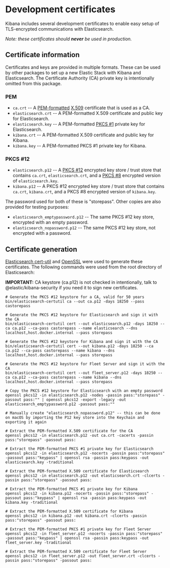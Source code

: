 # Development certificates

Kibana includes several development certificates to enable easy setup of TLS-encrypted communications with Elasticsearch.

_Note: these certificates should **never** be used in production._

## Certificate information

Certificates and keys are provided in multiple formats. These can be used by other packages to set up a new Elastic Stack with Kibana and Elasticsearch. The Certificate Authority (CA) private key is intentionally omitted from this package.

### PEM 

* `ca.crt` -- A [PEM-formatted](https://tools.ietf.org/html/rfc1421) [X.509](https://tools.ietf.org/html/rfc5280) certificate that is used as a CA.
* `elasticsearch.crt` -- A PEM-formatted X.509 certificate and public key for Elasticsearch.
* `elasticsearch.key` -- A PEM-formatted [PKCS #1](https://tools.ietf.org/html/rfc8017) private key for Elasticsearch.
* `kibana.crt` -- A PEM-formatted X.509 certificate and public key for Kibana.
* `kibana.key` -- A PEM-formatted PKCS #1 private key for Kibana.

### PKCS #12

* `elasticsearch.p12` -- A [PKCS #12](https://tools.ietf.org/html/rfc7292) encrypted key store / trust store that contains `ca.crt`, `elasticsearch.crt`, and a [PKCS #8](https://tools.ietf.org/html/rfc5208) encrypted version of `elasticsearch.key`.
* `kibana.p12` -- A PKCS #12 encrypted key store / trust store that contains `ca.crt`, `kibana.crt`, and a PKCS #8 encrypted version of `kibana.key`.

The password used for both of these is "storepass". Other copies are also provided for testing purposes:

* `elasticsearch_emptypassword.p12` -- The same PKCS #12 key store, encrypted with an empty password.
* `elasticsearch_nopassword.p12` -- The same PKCS #12 key store, not encrypted with a password.

## Certificate generation

[Elasticsearch cert-util](https://www.elastic.co/guide/en/elasticsearch/reference/current/certutil.html) and [OpenSSL](https://www.openssl.org/) were used to generate these certificates. The following commands were used from the root directory of Elasticsearch:

__IMPORTANT:__ CA keystore (ca.p12) is not checked in intentionally, talk to @elastic/kibana-security if you need it to sign new certificates.

```
# Generate the PKCS #12 keystore for a CA, valid for 50 years
bin/elasticsearch-certutil ca --out ca.p12 -days 18250 --pass castorepass

# Generate the PKCS #12 keystore for Elasticsearch and sign it with the CA
bin/elasticsearch-certutil cert --out elasticsearch.p12 -days 18250 --ca ca.p12 --ca-pass castorepass --name elasticsearch --dns localhost,host.docker.internal --pass storepass

# Generate the PKCS #12 keystore for Kibana and sign it with the CA
bin/elasticsearch-certutil cert --out kibana.p12 -days 18250 --ca ca.p12 --ca-pass castorepass --name kibana --dns localhost,host.docker.internal --pass storepass

# Generate the PKCS #12 keystore for Fleet Server and sign it with the CA
bin/elasticsearch-certutil cert --out fleet_server.p12 -days 18250 --ca ca.p12 --ca-pass castorepass --name kibana --dns localhost,host.docker.internal --pass storepass

# Copy the PKCS #12 keystore for Elasticsearch with an empty password
openssl pkcs12 -in elasticsearch.p12 -nodes -passin pass:"storepass" -passout pass:"" | openssl pkcs12 -export -legacy -out elasticsearch_emptypassword.p12 -passout pass:""

# Manually create "elasticsearch_nopassword.p12" -- this can be done on macOS by importing the P12 key store into the Keychain and exporting it again

# Extract the PEM-formatted X.509 certificate for the CA
openssl pkcs12 -in elasticsearch.p12 -out ca.crt -cacerts -passin pass:"storepass" -passout pass:

# Extract the PEM-formatted PKCS #1 private key for Elasticsearch
openssl pkcs12 -in elasticsearch.p12 -nocerts -passin pass:"storepass" -passout pass:"keypass" | openssl rsa -passin pass:keypass -out elasticsearch.key -traditional

# Extract the PEM-formatted X.509 certificate for Elasticsearch
openssl pkcs12 -in elasticsearch.p12 -out elasticsearch.crt -clcerts -passin pass:"storepass" -passout pass:

# Extract the PEM-formatted PKCS #1 private key for Kibana
openssl pkcs12 -in kibana.p12 -nocerts -passin pass:"storepass" -passout pass:"keypass" | openssl rsa -passin pass:keypass -out kibana.key -traditional

# Extract the PEM-formatted X.509 certificate for Kibana
openssl pkcs12 -in kibana.p12 -out kibana.crt -clcerts -passin pass:"storepass" -passout pass:

# Extract the PEM-formatted PKCS #1 private key for Fleet Server
openssl pkcs12 -in fleet_server.p12 -nocerts -passin pass:"storepass" -passout pass:"keypass" | openssl rsa -passin pass:keypass -out fleet_server.key -traditional

# Extract the PEM-formatted X.509 certificate for Fleet Server
openssl pkcs12 -in fleet_server.p12 -out fleet_server.crt -clcerts -passin pass:"storepass" -passout pass:
```
